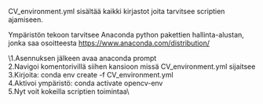CV_environment.yml sisältää kaikki kirjastot joita tarvitsee scriptien ajamiseen.

Ympäristön tekoon tarvitsee Anaconda python pakettien hallinta-alustan, jonka saa osoitteesta https://www.anaconda.com/distribution/

\1.Asennuksen jälkeen avaa anaconda prompt\
2.Navigoi komentorivillä siihen kansioon missä CV_environment.yml sijaitsee\
3.Kirjoita: conda env create -f CV_environment.yml\
4.Aktivoi ympäristö: conda activate opencv-env\
5.Nyt voit kokeilla scriptien toimintaa\